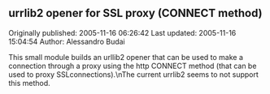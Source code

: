## urrlib2 opener for SSL proxy (CONNECT method) 
Originally published: 2005-11-16 06:26:42 
Last updated: 2005-11-16 15:04:54 
Author: Alessandro Budai 
 
This small module builds an urllib2 opener that can be used to make a connection through a proxy using the http CONNECT method (that can be used to proxy SSLconnections).\nThe current urrlib2 seems to not support this method.